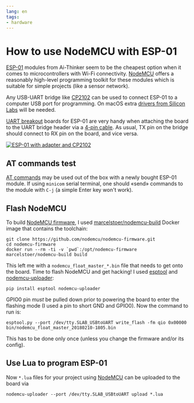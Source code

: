 ```yaml
---
lang: en
tags:
- hardware
---
```


# How to use NodeMCU with ESP-01

[ESP-01][] modules from Ai-Thinker seem to be the cheapest option when
it comes to microcontrollers with Wi-Fi connectivity. [NodeMCU][fw]
offers a reasonably high-level programming toolkit for these modules
which is suitable for simple projects (like a sensor network).

Any USB-UART bridge like [CP2102][] can be used to connect ESP-01 to a
computer USB port for programming. On macOS extra [drivers from
Silicon Labs][cp2102-macos-drivers] will be needed.

[UART breakout][uart-breakout] boards for ESP-01 are very handy when
attaching the board to the UART bridge header via a [4-pin
cable][4pin]. As usual, TX pin on the bridge should connect to RX pin
on the board, and vice versa.

<a
href="https://www.flickr.com/photos/nothingpersonal/43982506661/in/datetaken/"
title="ESP-01 with adapter and CP2102"><img
src="https://farm2.staticflickr.com/1820/43982506661_08bac51910.jpg"
alt="ESP-01 with adapter and CP2102"></a>

## AT commands test

[AT commands][esp8266-at] may be used out of the box with a newly
bought ESP-01 module. If using `minicom` serial terminal, one should
«send» commands to the module with `C-j` (a simple Enter key won't
work).

## Flash NodeMCU

To build [NodeMCU firmware][fw], I used [marcelstoer/nodemcu-build][]
Docker image that contains the toolchain:

```
git clone https://github.com/nodemcu/nodemcu-firmware.git
cd nodemcu-firmware
docker run --rm -ti -v `pwd`:/opt/nodemcu-firmware marcelstoer/nodemcu-build build
```

This left me with a `nodemcu_float_master_*.bin` file that needs to
get onto the board. Time to flash NodeMCU and get hacking! I used
[esptool][] and [nodemcu-uploader][]:

    pip install esptool nodemcu-uploader

GPIO0 pin *must* be pulled down prior to powering the board to enter
the flashing mode (I used a pin to short GND and GPIO0). Now the
command to run is:

    esptool.py --port /dev/tty.SLAB_USBtoUART write_flash -fm qio 0x00000 bin/nodemcu_float_master_20180210-1805.bin

This has to be done only once (unless you change the firmware and/or
its config).

## Use Lua to program ESP-01

Now `*.lua` files for your project using [NodeMCU][] can be uploaded
to the board via

    nodemcu-uploader --port /dev/tty.SLAB_USBtoUART upload *.lua

[4pin]: https://www.aliexpress.com/item/1PCS-4Pin-70cm-Cable-Set-Female-Female-Jumper-Wire-for-Arduino-3D-Printer-Reprap/32814968580.html
[cp2102-macos-drivers]: https://www.silabs.com/products/development-tools/software/usb-to-uart-bridge-vcp-drivers
[cp2102]: https://www.aliexpress.com/item/1pcs-CP2102-module-USB-to-TTL-serial-UART-STC-download-cable-PL2303-Super-Brush-line-upgrade/32694152202.html
[esp-01]: https://www.aliexpress.com/item/ESP-01-ESP8266-serial-WIFI-industry-milestone-agent-Supply/32354228582.html
[esp8266-at]: https://room-15.github.io/blog/2015/03/26/esp8266-at-command-reference/
[esptool]: https://github.com/espressif/esptool
[fw]: https://github.com/nodemcu/nodemcu-firmware
[marcelstoer/nodemcu-build]: https://hub.docker.com/r/marcelstoer/nodemcu-build/
[nodemcu-uploader]: https://github.com/kmpm/nodemcu-uploader
[nodemcu]: https://nodemcu.readthedocs.io/en/master/
[uart-breakout]: https://www.aliexpress.com/item/ESP8266-ESP-01-Serial-WiFi-Wireless-Adapter-Module-3-3V-5V-Esp01-Breakout-PCB-Adapters-Compatible/32740695540.html
